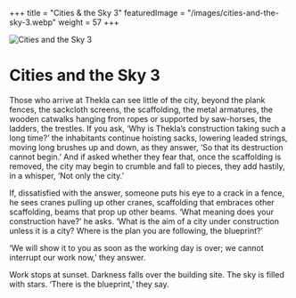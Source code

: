 +++
title = "Cities & the Sky 3"
featuredImage = "/images/cities-and-the-sky-3.webp"
weight = 57
+++

![Cities and the Sky 3](/images/cities-and-the-sky-3.webp)

# Cities and the Sky 3

Those who arrive at Thekla can see little of the city, beyond the plank fences, the sackcloth screens, the scaffolding, the metal armatures, the wooden catwalks hanging from ropes or supported by saw-horses, the ladders, the trestles. If you ask, ‘Why is Thekla’s construction taking such a long time?’ the inhabitants continue hoisting sacks, lowering leaded strings, moving long brushes up and down, as they answer, ‘So that its destruction cannot begin.’ And if asked whether they fear that, once the scaffolding is removed, the city may begin to crumble and fall to pieces, they add hastily, in a whisper, ‘Not only the city.’

If, dissatisfied with the answer, someone puts his eye to a crack in a fence, he sees cranes pulling up other cranes, scaffolding that embraces other scaffolding, beams that prop up other beams. ‘What meaning does your construction have?’ he asks. ‘What is the aim of a city under construction unless it is a city? Where is the plan you are following, the blueprint?’

‘We will show it to you as soon as the working day is over; we cannot interrupt our work now,’ they answer.

Work stops at sunset. Darkness falls over the building site. The sky is filled with stars. ‘There is the blueprint,’ they say.